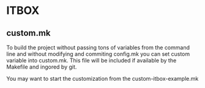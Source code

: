 ITBOX
=====

custom.mk
---------

To build the project without passing tons of variables from the
command line and without modifying and commiting config.mk you can set
custom variable into custom.mk.  This file will be included if
available by the Makefile and ingored by git.

You may want to start the customization from the
custom-itbox-example.mk